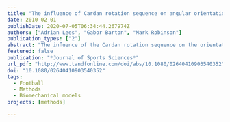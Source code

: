 ```yaml
---
title: "The influence of Cardan rotation sequence on angular orientation data for the lower limb in the soccer kick"
date: 2010-02-01
publishDate: 2020-07-05T06:34:44.267974Z
authors: ["Adrian Lees", "Gabor Barton", "Mark Robinson"]
publication_types: ["2"]
abstract: "The inﬂuence of the Cardan rotation sequence on the orientation angles for joints is well known but has not been explored for dynamic sports movements. The purpose of this study is to establish the inﬂuence of Cardan rotation sequence on the orientation angles of the ankle, knee, and hip of the support leg and pelvis during dynamic sports movements, typiﬁed by a maximal instep kick in soccer. We found that: (a) the X (ﬂexion/extension) axis rotations provide data that are robust for any sequence used other than the YXZ sequence, although the Y (abduction/adduction) and Z (internal/external) axes rotations are variable in both shape and offset magnitude; (b) the preferred rotation sequence is either XYZ or XZY for dynamic sports movements, although for the soccer kick the XYZ rotation sequence has been widely used and so this is recommended as a standard; and (c) most uncertainties exist in the Y and Z axes and are most apparent at the beginning of the movement. Where uncertainty exists in identifying Y and Z axes orientations, the integrated angular velocity may be considered as an alternative to determine the relative changes in segment orientation."
featured: false
publication: "*Journal of Sports Sciences*"
url_pdf: "http://www.tandfonline.com/doi/abs/10.1080/02640410903540352"
doi: "10.1080/02640410903540352"
tags:
  - Football
  - Methods
  - Biomechanical models
projects: [methods]

---
```

